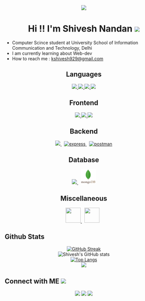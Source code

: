 <div align = "center">


   <img src="https://github.com/ShiveshNandan/ShiveshNandan/main/Black Technology LinkedIn Banner (2)?raw=true"/>
   
   
  # Hi !! I'm **Shivesh Nandan** <img src = "https://c.tenor.com/SNL9_xhZl9oAAAAi/waving-hand-joypixels.gif" height="40px"/>
  
  
</div>


- Computer Scince student at University School of Information Communication and Technology, Delhi
- I am currently learning about Web-dev
- How to reach me : kshivesh929@gmail.com



<h2 align="center">Languages</h2>
  <p align="center">
     <a href="https://www.java.com" target="_blank"> <img src="https://img.icons8.com/color/50/000000/c-plus-plus-logo.png"/> </a>
     <a href="https://developer.mozilla.org/en-US/docs/Web/JavaScript" target="_blank"> <img src="https://img.icons8.com/color/48/000000/javascript.png"/> </a> 
     <a href="https://www.w3.org/html/" target="_blank"> <img src="https://img.icons8.com/color/48/000000/html-5.png"/> </a> 
     <a href="https://www.w3schools.com/css/" target="_blank"> <img src="https://img.icons8.com/color/48/000000/css3.png"/> </a>
   
  </p>
<h2 align="center">Frontend</h2>
  <p align="center">
    <a href="https://reactjs.org/" target="_blank"> <img src="https://img.icons8.com/color/48/000000/react-native.png"/> </a>
    <a href="https://getbootstrap.com" target="_blank"> <img src="https://img.icons8.com/color/48/000000/bootstrap.png"/> </a>
    <a href="https://tailwindcss.com" target="_blank"> <img src="https://img.icons8.com/color/48/000000/tailwindcss.png"/> </a>
 </p>
<h2 align="center">Backend</h2>
  <p align="center">
   <a style="padding-right:8px;" href="https://nodejs.org" target="_blank"> <img src="https://img.icons8.com/color/48/000000/nodejs.png"/> </a>  
   <a style="padding-right:8px;" href="https://www.expressjs.com/" target="_blank"> <img src="https://img.icons8.com/fluency/256/express-js.png"alt="express" width="48" height="48"/> </a>
   <a href="https://postman.com" target="_blank"> <img src="https://www.vectorlogo.zone/logos/getpostman/getpostman-icon.svg" alt="postman" width="45" height="45"/></a>
 </p>
<h2 align="center">Database</h2>
  <p align="center">
    <a style="padding-right:8px;" href="https://www.mysql.com/" target="_blank"> <img src="https://img.icons8.com/fluent/50/000000/mysql-logo.png"/> </a>
    <a href="https://www.mongodb.com/" target="_blank"> <img src="https://raw.githubusercontent.com/devicons/devicon/master/icons/mongodb/mongodb-original-wordmark.svg" alt="mongodb" width="48" height="48"/> </a> 
  </p>
<h2 align="center">Miscellaneous</h2>
  <p align="center">
    <a style="padding-right:8px;" href="https://www.mysql.com/" target="_blank"> <img src="https://img.icons8.com/color/256/linux--v1.png" width="48" height="48"/> </a>
    <a style="padding-right:8px;" href="https://www.ubuntu.com/" target="_blank"> <img src="https://img.icons8.com/color/256/ubuntu--v1.png" width="48" height="48"/> </a>
  
 </p>
 <h2></h2>
 
 
 
## Github Stats

<div align = "center">
  
  
[![GitHub Streak](https://streak-stats.demolab.com?user=ShiveshNandan&theme=tokyonight_duo&border_radius=20&date_format=j%20M%5B%20Y%5D&bg_color=00000000)](https://git.io/streak-stats)<br>
![Shivesh's GitHub stats](https://github-readme-stats.vercel.app/api?username=ShiveshNandan&show_icons=true&theme=tokyonight&border_radius=20&bg_color=00000000)<br>
[![Top Langs](https://github-readme-stats.vercel.app/api/top-langs/?username=ShiveshNandan&layout=compact&theme=tokyonight&border_radius=20&bg_color=00000000)](https://github.com/anuraghazra/github-readme-stats)<br>
[![](https://visitcount.itsvg.in/api?id=ShiveshNandan&label=Profile%20Views&pretty=true)](https://visitcount.itsvg.in)
  
  
</div>


## Connect with ME <img src = "https://raw.githubusercontent.com/ShahriarShafin/ShahriarShafin/main/Assets/handshake.gif" height="40px"/>

<div align = "center">
  
  
[<img src = "https://img.icons8.com/fluent/48/000000/instagram-new.png" height="60px">](https://www.instagram.com/shivesh_nandan/)
[<img src = "https://img.icons8.com/fluent/48/000000/twitter.png" height = "50px">](https://twitter.com/shivesh_nandan)
[<img src = "https://img.icons8.com/fluent/48/000000/linkedin.png" height = "55px">](https://www.linkedin.com/in/shivesh-nandan-39a1b219a/)
  
  
  </div>
